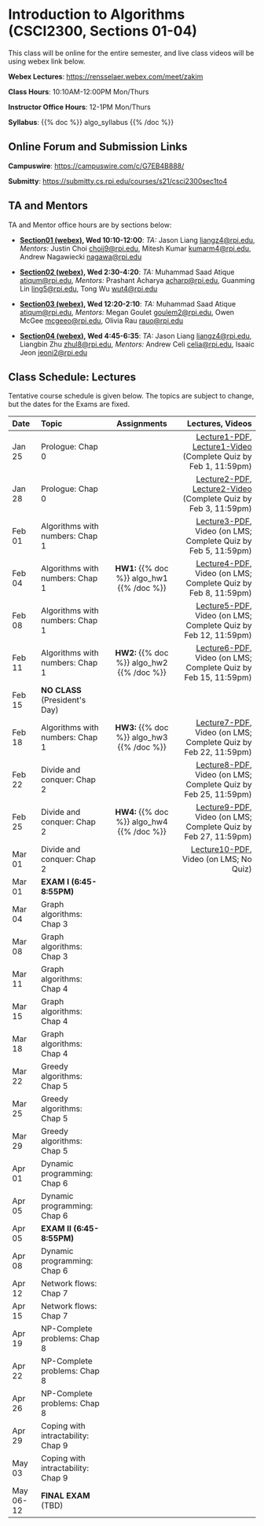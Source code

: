 <!--
.. title: CSCI2300 Introduction to Algorithms
.. slug: algorithms
.. date: 2021-01-22 14:48:31 UTC-04:00
.. tags: 
.. category: 
.. link: 
.. description: 
.. has_math: True
.. type: text
-->

# Introduction to Algorithms (CSCI2300, Sections 01-04)

This class will be online for the entire semester, and live class videos
will be using webex link below.

**Webex Lectures**: <https://rensselaer.webex.com/meet/zakim>

**Class Hours**: 10:10AM-12:00PM Mon/Thurs

**Instructor Office Hours**: 12-1PM Mon/Thurs 

**Syllabus**: {{% doc %}} algo_syllabus {{% /doc %}}


## Online Forum and Submission Links

**Campuswire**: <https://campuswire.com/c/G7EB4B888/>

**Submitty**: <https://submitty.cs.rpi.edu/courses/s21/csci2300sec1to4>

## TA and Mentors

TA and Mentor office hours are by sections below:

- **[Section01 (webex)](https://rensselaer.webex.com/rensselaer/j.php?MTID=mdfc723d28beb8ba1637893f56046efb7), Wed 10:10-12:00**: *TA:* Jason Liang <liangz4@rpi.edu>, *Mentors:* Justin Choi
    <choij9@rpi.edu>, Mitesh Kumar <kumarm4@rpi.edu>, Andrew Nagawiecki
    <nagawa@rpi.edu>

- **[Section02 (webex)](https://rensselaer.webex.com/rensselaer/j.php?MTID=m568961fec2fc51e8bd0c887d7d1477e4), Wed 2:30-4:20**: *TA:* Muhammad Saad Atique <atiqum@rpi.edu>, *Mentors:* Prashant Acharya
    <acharp@rpi.edu>, Guanming Lin <ling5@rpi.edu>, Tong Wu <wut4@rpi.edu>

- **[Section03 (webex)](https://rensselaer.webex.com/rensselaer/j.php?MTID=m1d8bcc42623fcb6c3925ec136aa039e1), Wed 12:20-2:10**: *TA:* Muhammad Saad Atique <atiqum@rpi.edu>, *Mentors:* Megan Goulet
    <goulem2@rpi.edu>, Owen McGee <mcgeeo@rpi.edu>, Olivia Rau <rauo@rpi.edu>

- **[Section04 (webex)](https://rensselaer.webex.com/rensselaer/j.php?MTID=m9a028a73e9b7a74deb6f6c63676703da), Wed 4:45-6:35**: *TA:* Jason Liang <liangz4@rpi.edu>,
    Liangbin Zhu <zhul8@rpi.edu>, *Mentors:* Andrew Celi <celia@rpi.edu>, Isaaic Jeon
    <jeoni2@rpi.edu>



Class Schedule: Lectures 
-------------------------

Tentative course schedule is given below. The topics are subject to
change, but the dates for the Exams are fixed.

| Date | Topic | Assignments | Lectures, Videos |
| :--- | :--- | :---: | ---: |
| Jan 25 | Prologue: Chap 0 | | [Lecture1-PDF](http://www.cs.rpi.edu/~zaki/CS2300/pdf/lecture1-1-25-21.pdf), [Lecture1-Video](http://www.cs.rpi.edu/~zaki/CS2300/videos/lecture1-1-25-21/lecture1-1-25-21.html) (Complete Quiz by Feb 1, 11:59pm) |
| Jan 28 | Prologue: Chap 0 | | [Lecture2-PDF](http://www.cs.rpi.edu/~zaki/CS2300/pdf/Lecture2-1-28-21.pdf), [Lecture2-Video](http://www.cs.rpi.edu/~zaki/CS2300/videos/lecture2-1-28-21/lecture2-1-28-21.html) (Complete Quiz by Feb 3, 11:59pm)|
| Feb 01 | Algorithms with numbers: Chap 1 | |[Lecture3-PDF](http://www.cs.rpi.edu/~zaki/CS2300/pdf/Lecture3-2-1-21.pdf), Video (on LMS; Complete Quiz by Feb 5, 11:59pm)|
| Feb 04 | Algorithms with numbers: Chap 1 | **HW1:** {{% doc %}} algo_hw1 {{% /doc %}} | [Lecture4-PDF](http://www.cs.rpi.edu/~zaki/CS2300/pdf/Lecture4-2-4-21.pdf), Video (on LMS; Complete Quiz by Feb 8, 11:59pm)|
| Feb 08 | Algorithms with numbers: Chap 1 | | [Lecture5-PDF](http://www.cs.rpi.edu/~zaki/CS2300/pdf/Lecture5-2-8-21.pdf), Video (on LMS; Complete Quiz by Feb 12, 11:59pm)| 
| Feb 11 | Algorithms with numbers: Chap 1 | **HW2:** {{% doc %}} algo_hw2 {{% /doc %}} | [Lecture6-PDF](http://www.cs.rpi.edu/~zaki/CS2300/pdf/Lecture6-2-11-21.pdf), Video (on LMS; Complete Quiz by Feb 15, 11:59pm)|
| Feb 15 | **NO CLASS** (President's Day) | | |
| Feb 18 | Algorithms with numbers: Chap 1 | **HW3:** {{% doc %}} algo_hw3 {{% /doc %}} | [Lecture7-PDF](http://www.cs.rpi.edu/~zaki/CS2300/pdf/Lecture7-2-18-21.pdf), Video (on LMS; Complete Quiz by Feb 22, 11:59pm)|
| Feb 22 | Divide and conquer: Chap 2 | | [Lecture8-PDF](http://www.cs.rpi.edu/~zaki/CS2300/pdf/Lecture8-2-22-21.pdf), Video (on LMS; Complete Quiz by Feb 25, 11:59pm)|
| Feb 25 | Divide and conquer: Chap 2 | **HW4:** {{% doc %}} algo_hw4 {{% /doc %}} | [Lecture9-PDF](http://www.cs.rpi.edu/~zaki/CS2300/pdf/Lecture9-2-25-21.pdf), Video (on LMS; Complete Quiz by Feb 27, 11:59pm)|
| Mar 01 | Divide and conquer: Chap 2 | | [Lecture10-PDF](http://www.cs.rpi.edu/~zaki/CS2300/pdf/Lecture10-3-1-21.pdf), Video (on LMS; No Quiz)|
| Mar 01 | **EXAM I (6:45-8:55PM)** | | |
| Mar 04 | Graph algorithms: Chap 3 | | |
| Mar 08 | Graph algorithms: Chap 3 | | |
| Mar 11 | Graph algorithms: Chap 4 | | |
| Mar 15 | Graph algorithms: Chap 4 | | |
| Mar 18 | Graph algorithms: Chap 4 | | |
| Mar 22 | Greedy algorithms: Chap 5 | | |
| Mar 25 | Greedy algorithms: Chap 5 | | |
| Mar 29 | Greedy algorithms: Chap 5 | | |
| Apr 01 | Dynamic programming: Chap 6 | | |
| Apr 05 | Dynamic programming: Chap 6 | | |
| Apr 05 | **EXAM II (6:45-8:55PM)** | | |
| Apr 08 | Dynamic programming: Chap 6 | | |
| Apr 12 | Network flows: Chap 7 | | |
| Apr 15 | Network flows: Chap 7 | | |
| Apr 19 | NP-Complete problems: Chap 8 | | |
| Apr 22 | NP-Complete problems: Chap 8 | | |
| Apr 26 | NP-Complete problems: Chap 8 | | |
| Apr 29 | Coping with intractability: Chap 9 | | |
| May 03 | Coping with intractability: Chap 9 | | |
| May 06-12 | **FINAL EXAM** (TBD) | | |



